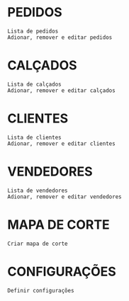 PEDIDOS
=======
	Lista de pedidos
	Adionar, remover e editar pedidos

CALÇADOS
========
	Lista de calçados
	Adionar, remover e editar calçados

CLIENTES
========
	Lista de clientes
	Adionar, remover e editar clientes

VENDEDORES
==========
	Lista de vendedores
	Adionar, remover e editar vendedores

MAPA DE CORTE
=============
	Criar mapa de corte

CONFIGURAÇÕES
=============
	Definir configurações